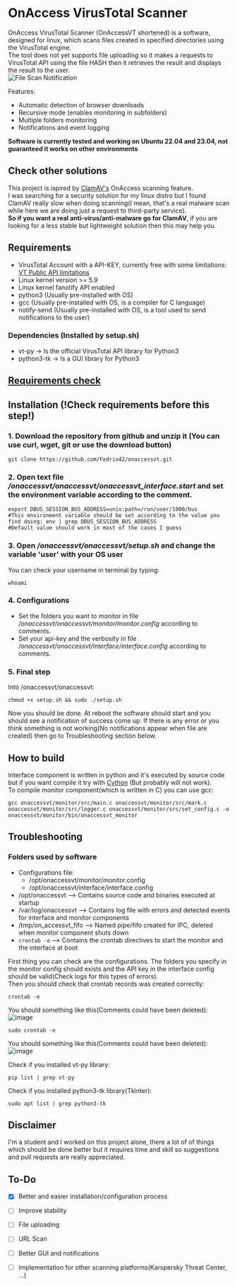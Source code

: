 # OnAccess VirusTotal Scanner
OnAccess VirusTotal Scanner (OnAccessVT shortened) is a software, designed for linux, which scans files created in specified directories using the VirusTotal engine.\
The tool does not yet supports file uploading so it makes a requests to VirusTotal API using the file HASH then it retrieves the result and displays the result to the user.\
![File Scan Notification](https://github.com/Fedrix42/onaccessvt/assets/144663254/4e4663ab-c1db-4f72-94a2-fe79276e9de4)

Features:
* Automatic detection of browser downloads
* Recursive mode (enables monitoring in subfolders)
* Multiple folders monitoring
* Notifications and event logging

**Software is currently tested and working on Ubuntu 22.04 and 23.04, not guaranteed it works on other environments**

## Check other solutions
This project is ispired by [ClamAV's](https://www.clamav.net/) OnAccess scanning feature.\
I was searching for a security solution for my linux distro but I found ClamAV really slow when doing scanning(I mean, that's a real malware scan while here we are doing just a request to third-party service).\
**So if you want a real anti-virus/anti-malware go for ClamAV**, if you are looking for a less stable but lightweight solution then this may help you.

## Requirements
  * VirusTotal Account with a API-KEY, currently free with some limitations: [VT Public API limitations](https://developers.virustotal.com/reference/public-vs-premium-api)
  * Linux kernel version >= 5.9
  * Linux kernel fanotify API enabled
  * python3 (Usually pre-installed with OS)
  * gcc (Usually pre-installed with OS, is a compiler for C language)
  * notify-send (Usually pre-installed with OS, is a tool used to send notifications to the user)
### Dependencies (Installed by setup.sh)
  * vt-py -> Is the official VirusTotal API library for Python3
  * python3-tk -> Is a GUI library for Python3

## [Requirements check](check_requirements.md)
## Installation (!Check requirements before this step!)
### 1. Download the repository from github and unzip it (You can use curl, wget, git or use the download button)
```
git clone https://github.com/Fedrix42/onaccessvt.git
```
### 2. Open text file */onaccessvt/onaccessvt/onaccessvt_interface.start* and set the environment variable according to the comment.
```
export DBUS_SESSION_BUS_ADDRESS=unix:path=/run/user/1000/bus
#This environment variable should be set according to the value you find doing: env | grep DBUS_SESSION_BUS_ADDRESS  
#Default value should work in most of the cases I guess
```

### 3. Open */onaccessvt/onaccessvt/setup.sh* and change the variable 'user' with your OS user
You can check your username in terminal by typing:
```
whoami
```

### 4. Configurations
* Set the folders you want to monitor in file */onaccessvt/onaccessvt/monitor/monitor.config* according to comments.
* Set your api-key and the verbosity in file */onaccessvt/onaccessvt/interface/interface.config* according to comments.
### 5. Final step
Into /onaccessvt/onaccessvt:
```
chmod +x setup.sh && sudo ./setup.sh
```
Now you should be done. At reboot the software should start and you should see a notification of success come up.
If there is any error or you think something is not working(No notifications appear when file are created) then go to Troubleshooting section below.

## How to build
Interface component is written in python and it's executed by source code but if you want compile it try with [Cython](https://cython.org/) (But probably will not work).\
To compile monitor component(which is written in C) you can use gcc:
```
gcc onaccessvt/monitor/src/main.c onaccessvt/monitor/src/mark.c onaccessvt/monitor/src/logger.c onaccessvt/monitor/src/set_config.c -o onaccessvt/monitor/bin/onaccessvt_monitor
```

## Troubleshooting
### Folders used by software
  * Configurations file:
       * /opt/onaccessvt/monitor/monitor.config
       * /opt/onaccessvt/interface/interface.config
  * /opt/onaccessvt --> Contains source code and binaries executed at startup
  * /var/log/onaccessvt --> Contains log file with errors and detected events for interface and monitor components
  * /tmp/on_accessvt_fifo --> Named pipe/fifo created for IPC, deleted when monitor component shuts down
  * `crontab -e` --> Contains the crontab directives to start the monitor and the interface at boot

First thing you can check are the configurations. The folders you specify in the monitor config should exists and the API key in the interface config should be valid(Check logs for this types of errors).\
Then you should check that crontab records was created correctly:
```
crontab -e
```
You should something like this(Comments could have been deleted):\
![image](https://github.com/Fedrix42/onaccessvt/assets/144663254/e52cda74-d446-4742-af85-9f183f949fb9)
```
sudo crontab -e
```
You should something like this(Comments could have been deleted):\
![image](https://github.com/Fedrix42/onaccessvt/assets/144663254/e01318b3-bd19-48bc-bf97-dcaf76ed9d62)

Check if you installed vt-py library:
```
pip list | grep vt-py
```
Check if you installed python3-tk library(Tkinter):
```
sudo apt list | grep python3-tk
```

## Disclaimer
I'm a student and I worked on this project alone, there a lot of of things which should be done better but it requires time and skill so suggestions and pull requests are really appreciated.

## To-Do
 - [x] Better and easier installation/configuration process
 - [ ] Improve stability
 - [ ] File uploading
 - [ ] URL Scan
 - [ ] Better GUI and notifications
 - [ ] Implementation for other scanning platforms(Karspersky Threat Center, ...)




